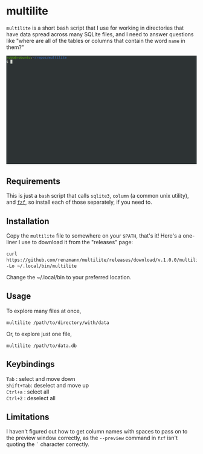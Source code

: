 multilite
=========

`multilite` is a short bash script that I use for working in directories that have
data spread across many SQLite files, and I need to answer questions like "where are
all of the tables or columns that contain the word `name` in them?"

![demo](./multilite.gif)

Requirements
------------

This is just a `bash` script that calls `sqlite3`, `column` (a common unix utility),
and [`fzf`](https://github.com/junegunn/fzf), so install each of those separately, if
you need to.


Installation
------------

Copy the `multilite` file to somewhere on your `$PATH`, that's it! Here's a one-liner
I use to download it from the "releases" page:

    curl https://github.com/renzmann/multilite/releases/download/v.1.0.0/multilite -Lo ~/.local/bin/multilite

Change the ~/.local/bin to your preferred location.


Usage
-----

To explore many files at once,

    multilite /path/to/directory/with/data

Or, to explore just one file,

    multilite /path/to/data.db


Keybindings
-----------

`Tab` : select and move down  
`Shift+Tab`: deselect and move up  
`Ctrl+a` : select all  
`Ctrl+2` : deselect all  


Limitations
-----------

I haven't figured out how to get column names with spaces to pass on to the preview
window correctly, as the `--preview` command in `fzf` isn't quoting the `` ` ``
character correctly.


